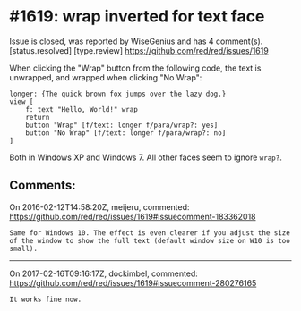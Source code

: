 
#1619: wrap inverted for text face
================================================================================
Issue is closed, was reported by WiseGenius and has 4 comment(s).
[status.resolved] [type.review]
<https://github.com/red/red/issues/1619>

When clicking the "Wrap" button from the following code, the text is unwrapped, and wrapped when clicking "No Wrap":

```
longer: {The quick brown fox jumps over the lazy dog.}
view [
    f: text "Hello, World!" wrap
    return
    button "Wrap" [f/text: longer f/para/wrap?: yes]
    button "No Wrap" [f/text: longer f/para/wrap?: no]
]
```

Both in Windows XP and Windows 7.
All other faces seem to ignore `wrap?`.



Comments:
--------------------------------------------------------------------------------

On 2016-02-12T14:58:20Z, meijeru, commented:
<https://github.com/red/red/issues/1619#issuecomment-183362018>

    Same for Windows 10. The effect is even clearer if you adjust the size of the window to show the full text (default window size on W10 is too small).

--------------------------------------------------------------------------------

On 2017-02-16T09:16:17Z, dockimbel, commented:
<https://github.com/red/red/issues/1619#issuecomment-280276165>

    It works fine now.


